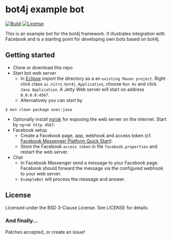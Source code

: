bot4j example bot
=================

[![Build](https://img.shields.io/travis/nitro-code/bot4j-example.svg)](https://travis-ci.org/nitro-code/bot4j-example)
[![License](https://img.shields.io/badge/License-BSD%203--Clause-blue.svg)](https://opensource.org/licenses/BSD-3-Clause)

This is an example bot for the bot4j framework. It illustrates integration with Facebook and is a starting point for developing own bots based on bot4j.


Getting started
---------------

* Clone or download this repo
* Start bot web server
  * In [Eclipse](https://eclipse.org) import the directory as a an `existing Maven project`. Right click class `ai.nitro.bot4j.Application`, choose `Run As` and click `Java Application`. A Jetty Web server will start on address `0.0.0.0:4567`.
  * Alternatively you can start by

```
$ mvn clean package exec:java
```

* Optionally install [ngrok](https://ngrok.com) for exposing the web server on the internet. Start by `ngrok http 4567`.
* Facebook setup
   * Create a Facebook page, app, webhook and access token (cf. [Facebook Messenger Platform Quick Start](https://developers.facebook.com/docs/messenger-platform/guides/quick-start)).
   * Store the Facebook `access token` in file `facebook.properties` and restart the web server.
* Chat
  * In Facebook Messenger send a message to your Facebook page. Facebook should forward the message via the configured webhook to your web server.
  * `ExampleBot` will process the message and answer.


License
-------

Licensed under the BSD 3-Clause License. See LICENSE for details.

### And finally...

Patches accepted, or create an issue!
